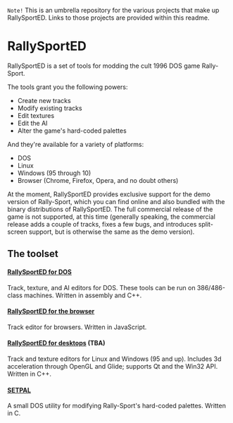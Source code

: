 `Note!` This is an umbrella repository for the various projects that make up RallySportED. Links to those projects are provided within this readme.

# RallySportED
RallySportED is a set of tools for modding the cult 1996 DOS game Rally-Sport.

The tools grant you the following powers:
- Create new tracks
- Modify existing tracks
- Edit textures
- Edit the AI
- Alter the game's hard-coded palettes

And they're available for a variety of platforms:
- DOS
- Linux
- Windows (95 through 10)
- Browser (Chrome, Firefox, Opera, and no doubt others)

At the moment, RallySportED provides exclusive support for the demo version of Rally-Sport, which you can find online and also bundled with the binary distributions of RallySportED. The full commercial release of the game is not supported, at this time (generally speaking, the commercial release adds a couple of tracks, fixes a few bugs, and introduces split-screen support, but is otherwise the same as the demo version).

## The toolset
#### [RallySportED for DOS](../../../rallysported-dos)
Track, texture, and AI editors for DOS. These tools can be run on 386/486-class machines. Written in assembly and C++.

#### [RallySportED for the browser](../../../rallysported-js)
Track editor for browsers. Written in JavaScript.

#### [RallySportED for desktops](../../../rallysported-diverse) (TBA)
Track and texture editors for Linux and Windows (95 and up). Includes 3d acceleration through OpenGL and Glide; supports Qt and the Win32 API. Written in C++.

#### [SETPAL](../../../rallysported-setpal)
A small DOS utility for modifying Rally-Sport's hard-coded palettes. Written in C.
